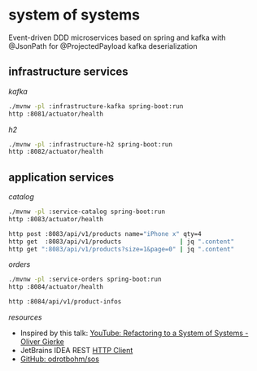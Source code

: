 # system of systems
Event-driven DDD microservices based on spring and kafka with @JsonPath for @ProjectedPayload kafka deserialization

## infrastructure services

_kafka_

```bash
./mvnw -pl :infrastructure-kafka spring-boot:run
http :8081/actuator/health
```

_h2_

```bash
./mvnw -pl :infrastructure-h2 spring-boot:run
http :8082/actuator/health
```

## application services

_catalog_

```bash
./mvnw -pl :service-catalog spring-boot:run
http :8083/actuator/health

http post :8083/api/v1/products name="iPhone x" qty=4
http get  :8083/api/v1/products                | jq ".content"
http get ":8083/api/v1/products?size=1&page=0" | jq ".content"
```

_orders_

```bash
./mvnw -pl :service-orders spring-boot:run
http :8084/actuator/health

http :8084/api/v1/product-infos
```

_resources_

* Inspired by this talk: [YouTube: Refactoring to a System of Systems - Oliver Gierke](https://www.youtube.com/watch?v=VWefNT8Lb74)
* JetBrains IDEA REST [HTTP Client](https://blog.jetbrains.com/phpstorm/2018/04/easier-start-with-the-http-client/)
* [GitHub: odrotbohm/sos](https://github.com/odrotbohm/sos/tree/master/30-messaging-sos)
